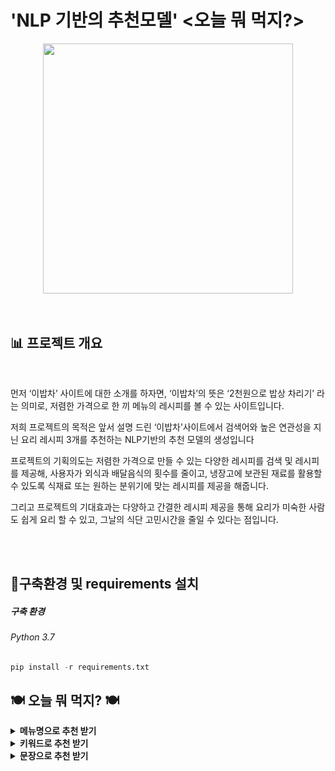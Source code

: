 # 'NLP 기반의 추천모델' <오늘 뭐 먹지?>

<div align= "center">
  <img width="400" src="https://i.esdrop.com/d/f/NXl6YkfhTU/90s6GXiFPx.jpg">
</div>
<br>
<br>


<h2> 📊 프로젝트 개요 </h2>

<div align= "center">
<!--   <img width="850" src = "https://i.esdrop.com/d/f/CcSudjZ5R8/Tov2sHONfa.png"> -->
</div>
<br>

먼저 ‘이밥차’ 사이트에 대한 소개를 하자면, ‘이밥차’의 뜻은 ‘2천원으로 밥상 차리기’ 라는 의미로, 저렴한 가격으로 한 끼 메뉴의 레시피를 볼 수 있는 사이트입니다. 

저희 프로젝트의 목적은 앞서 설명 드린 ‘이밥차’사이트에서 검색어와 높은 연관성을 지닌 요리 레시피 3개를 추천하는 NLP기반의 추천 모델의 생성입니다

프로젝트의 기획의도는 저렴한 가격으로 만들 수 있는 다양한 레시피를 검색 및 레시피를 제공해, 사용자가 외식과 배달음식의 횟수를 줄이고, 냉장고에 보관된 재료를 활용할 수 있도록 식재료 또는 원하는 분위기에 맞는 레시피를 제공을 해줍니다.

그리고 프로젝트의 기대효과는 다양하고 간결한 레시피 제공을 통해 요리가 미숙한 사람도 쉽게 요리 할 수 있고, 그날의 식단 고민시간을 줄일 수 있다는 점입니다.

<br>
<br>

<h2> 🔌구축환경 및 requirements 설치</h2>

<h5>구축 환경 </h5>
  <h6>Python 3.7 </h6>

```python
pip install -r requirements.txt
```


<h2> 🍽 오늘 뭐 먹지? 🍽 </h2>

  <p>
<div>

<details>
<summary><b>메뉴명으로 추천 받기</b></summary>
<div align= "center">
  <img width="500" src = "https://i.esdrop.com/d/f/NXl6YkfhTU/xdZgV0Sevh.png">
</div>
  
  <h5>메뉴이름으로 추천받기</h5>
  <h6>첫 번째 추천방법은 ‘메뉴의 명’을 입력 했을 때입니다.<br><br>
      이 방법은 우리가 알고 있는 메뉴의 명을 넣게 되면 비슷한 식재료의 다른 레시피를 알려줌으로서 색다른 조리할 수 있다는 장점이 있습니다.<br><br><br>
  </h6>
  <p>
</details>
<details>
<summary><b>키워드로 추천 받기</b></summary>
<div align= "center">
  <img width="500" src = "https://i.esdrop.com/d/f/NXl6YkfhTU/DxzPNmNg9J.png">
</div>
  <h5>특정 키워드로 추천받기</h5>
  <h6>두 번째 추천방법은 ‘키워드’를 입력 했을 때입니다.<br><br>
      이 방법의 경우는 ‘크리스마스’, ‘갈치’, ‘쌀쌀한’ 등 키워드를 입력할 경우 분위기나 식재료에 걸 맞는 메뉴와 그 메뉴의 레시피를 추천 받을 수 있습니다.<br><br><br>
  </h6>

</div>
  </h6>
  
</div>
</details>
<details>
<summary><b>문장으로 추천 받기</b></summary>
<div align= "center">
  <img width="500" src = "https://i.esdrop.com/d/f/NXl6YkfhTU/Vf725py4ae.png">
</div>
  <h5>문장으로 추천받기</h5>
  <h6>세 번째 추천방법은 ‘’을 입력 했을 때입니다.<br><br>
      이 방법은 ‘아이가 너무 좋아하는 음식’처럼 문장을 입력하면 해당 문장에 맞는 음식과 음식의 레시피를 추천 받을 수 있습니다.<br><br><br>
  </h6>
</details>
